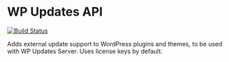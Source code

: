 # WP Updates API 

[![Build Status](https://travis-ci.org/GooseStudio/sendowl-api.svg?branch=master)](https://travis-ci.org/GooseStudio/wp-updates-api)

Adds external update support to WordPress plugins and themes, to be used with WP Updates Server. Uses license keys by default.